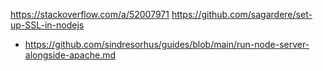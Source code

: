 https://stackoverflow.com/a/52007971
https://github.com/sagardere/set-up-SSL-in-nodejs
- https://github.com/sindresorhus/guides/blob/main/run-node-server-alongside-apache.md
